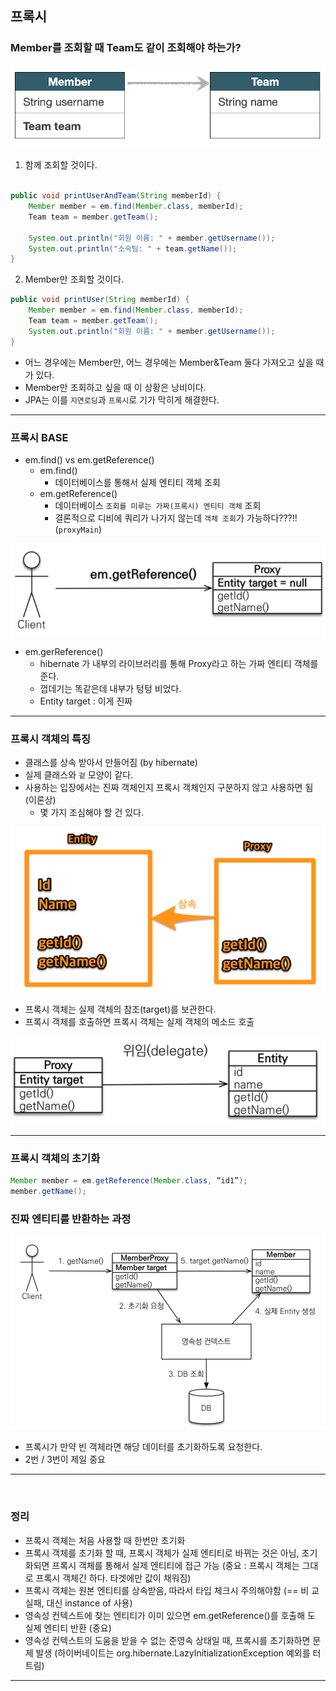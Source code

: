 ## 프록시

### Member를 조회할 때 Team도 같이 조회해야 하는가?

![img.png](img.png)

1. 함께 조회할 것이다.
```java

public void printUserAndTeam(String memberId) {
    Member member = em.find(Member.class, memberId);
    Team team = member.getTeam();

    System.out.println("회원 이름: " + member.getUsername()); 
    System.out.println("소속팀: " + team.getName());
}
```

2. Member만 조회할 것이다.
```java
public void printUser(String memberId) {
    Member member = em.find(Member.class, memberId);
    Team team = member.getTeam();
    System.out.println("회원 이름: " + member.getUsername());
}
```

- 어느 경우에는 Member만, 어느 경우에는 Member&Team 둘다 가져오고 싶을 때가 있다.
- Member만 조회하고 싶을 때 이 상황은 낭비이다.
- JPA는 이를 `지연로딩`과 `프록시`로 기가 막히게 해결한다.

---

### 프록시 BASE

- em.find() vs em.getReference()
  - em.find()
    - 데이터베이스를 통해서 실제 엔티티 객체 조회
  - em.getReference()
    - 데이터베이스 `조회를 미루는 가짜(프록시) 엔티티 객체` 조회
    - 결론적으로 디비에 쿼리가 나가지 않는데 `객체 조회`가 가능하다???!! (`proxyMain`)

![img_1.png](img_1.png)

- em.gerReference()
  - hibernate 가 내부의 라이브러리를 통해 Proxy라고 하는 가짜 엔티티 객체를 준다.
  - 껍데기는 똑같은데 내부가 텅텅 비었다.
  - Entity target : 이게 진짜

---

### 프록시 객체의 특징

- 클래스를 상속 받아서 만들어짐 (by hibernate)
- 실제 클래스와 `겉` 모양이 같다.
- 사용하는 입장에서는 진짜 객체인지 프록시 객체인지 구분하지 않고 사용하면 됨 (이론상)
  - 몇 가지 조심해야 할 건 있다.

![img_2.png](img_2.png)

- 프록시 객체는 실제 객체의 참조(target)를 보관한다.
- 프록시 객체를 호출하면 프록시 객체는 실제 객체의 메소드 호출

![img_3.png](img_3.png)


---

### 프록시 객체의 초기화

```java
Member member = em.getReference(Member.class, “id1”);
member.getName();
```

### 진짜 엔티티를 반환하는 과정

![img_4.png](img_4.png)

- 프록시가 만약 빈 객체라면 해당 데이터를 초기화하도록 요청한다.
- 2번 / 3번이 제일 중요

---

<br>

### 정리

- 프록시 객체는 처음 사용할 때 한번만 초기화 
- 프록시 객체를 초기화 할 때, 프록시 객체가 실제 엔티티로 바뀌는 것은 아님, 초기화되면 프록시 객체를 통해서 실제 엔티티에 접근 가능 (중요 : 프록시 객체는 그대로 프록시 객체긴 하다. 타겟에만 값이 채워짐)
- 프록시 객체는 원본 엔티티를 상속받음, 따라서 타입 체크시 주의해야함 (== 비 교 실패, 대신 instance of 사용)
- 영속성 컨텍스트에 찾는 엔티티가 이미 있으면 em.getReference()를 호출해 도 실제 엔티티 반환 (중요)
- 영속성 컨텍스트의 도움을 받을 수 없는 준영속 상태일 때, 프록시를 초기화하면 문제 발생
  (하이버네이트는 org.hibernate.LazyInitializationException 예외를 터트림)

---
